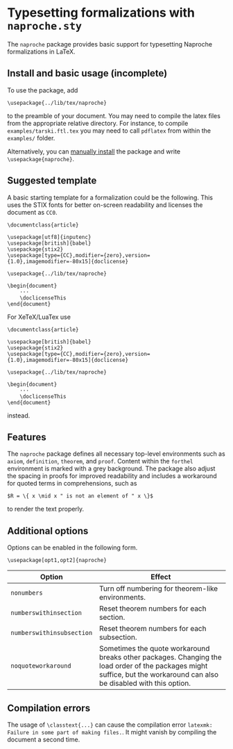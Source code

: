 # Typesetting formalizations with `naproche.sty`

The `naproche` package provides basic support for typesetting Naproche formalizations in LaTeX.


## Install and basic usage (incomplete)

To use the package, add

```TeX
\usepackage{../lib/tex/naproche}
```

to the preamble of your document.
You may need to compile the latex files from the appropriate relative directory. For instance, to compile
`examples/tarski.ftl.tex` you may need to call `pdflatex` from within the `examples/` folder.


Alternatively, you can [manually install](https://en.wikibooks.org/wiki/LaTeX/Installing_Extra_Packages#Manual_installation) the package and write `\usepackage{naproche}`.

## Suggested template


A basic starting template for a formalization could be the following.
This uses the STIX fonts for better on-screen readability
and licenses the document as `CC0`.

```TeX
\documentclass{article}

\usepackage[utf8]{inputenc}
\usepackage[british]{babel}
\usepackage{stix2}
\usepackage[type={CC},modifier={zero},version={1.0},imagemodifier=-80x15]{doclicense}

\usepackage{../lib/tex/naproche}

\begin{document}
    ···
    \doclicenseThis
\end{document}
```

For XeTeX/LuaTex use
```TeX
\documentclass{article}

\usepackage[british]{babel}
\usepackage{stix2}
\usepackage[type={CC},modifier={zero},version={1.0},imagemodifier=-80x15]{doclicense}

\usepackage{../lib/tex/naproche}

\begin{document}
    ···
    \doclicenseThis
\end{document}
```
instead.




## Features

The `naproche` package defines all necessary top-level environments such as `axiom`, `definition`, `theorem`, and `proof`.
Content within the `forthel` environment is marked with a grey background.
The package also adjust the spacing in proofs for improved readability and includes a workaround for quoted terms in comprehensions, such as
```TeX
$R = \{ x \mid x " is not an element of " x \}$
```
to render the text properly.


## Additional options

Options can be enabled in the following form.

```TeX
\usepackage[opt1,opt2]{naproche}
```

| Option | Effect |
| ----- | ------ |
| `nonumbers` | Turn off numbering for theorem-like environments. |
| `numberswithinsection` | Reset theorem numbers for each section. |
| `numberswithinsubsection` | Reset theorem numbers for each subsection. |
| `noquoteworkaround` | Sometimes the quote workaround breaks other packages. Changing the load order of the packages might suffice, but the workaround can also be disabled with this option. |


## Compilation errors

The usage of `\classtext{...}` can cause the compilation error
`latexmk: Failure in some part of making files.`. It might vanish by compiling
the document a second time.
